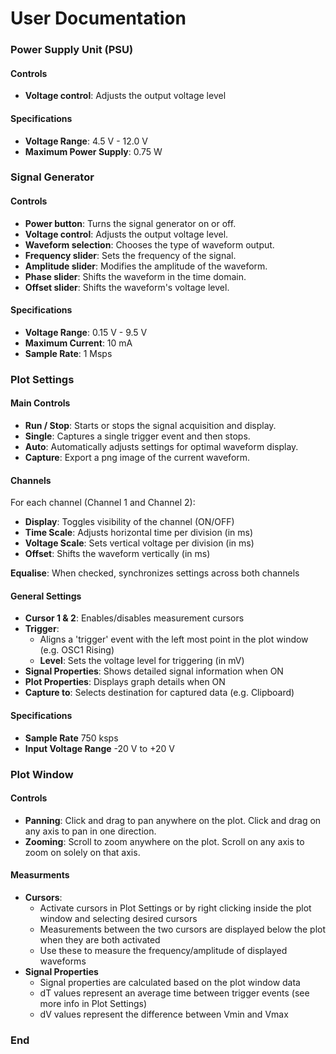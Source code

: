 # User Documentation

### Power Supply Unit (PSU)

#### Controls
- **Voltage control**: Adjusts the output voltage level
#### Specifications
- **Voltage Range**: 4.5 V - 12.0 V
- **Maximum Power Supply**: 0.75 W

### Signal Generator

#### Controls
- **Power button**: Turns the signal generator on or off.
- **Voltage control**: Adjusts the output voltage level.
- **Waveform selection**: Chooses the type of waveform output.
- **Frequency slider**: Sets the frequency of the signal.
- **Amplitude slider**: Modifies the amplitude of the waveform.
- **Phase slider**: Shifts the waveform in the time domain.
- **Offset slider**: Shifts the waveform's voltage level.

#### Specifications
- **Voltage Range**: 0.15 V - 9.5 V
- **Maximum Current**: 10 mA
- **Sample Rate**: 1 Msps

### Plot Settings

#### Main Controls

- **Run / Stop**: Starts or stops the signal acquisition and display.
- **Single**: Captures a single trigger event and then stops.
- **Auto**: Automatically adjusts settings for optimal waveform display.
- **Capture**: Export a png image of the current waveform.

#### Channels

For each channel (Channel 1 and Channel 2):

- **Display**: Toggles visibility of the channel (ON/OFF)
- **Time Scale**: Adjusts horizontal time per division (in ms)
- **Voltage Scale**: Sets vertical voltage per division (in ms)
- **Offset**: Shifts the waveform vertically (in ms)

**Equalise**: When checked, synchronizes settings across both channels

#### General Settings

- **Cursor 1 & 2**: Enables/disables measurement cursors
- **Trigger**:
  - Aligns a 'trigger' event with the left most point in the plot window (e.g. OSC1 Rising)
  - **Level**: Sets the voltage level for triggering (in mV)
- **Signal Properties**: Shows detailed signal information when ON
- **Plot Properties**: Displays graph details when ON
- **Capture to**: Selects destination for captured data (e.g. Clipboard)

#### Specifications

- **Sample Rate** 750 ksps
- **Input Voltage Range** -20 V to +20 V

### Plot Window

#### Controls

- **Panning**: Click and drag to pan anywhere on the plot. Click and drag on any axis to pan in one direction.
- **Zooming**: Scroll to zoom anywhere on the plot. Scroll on any axis to zoom on solely on that axis.


#### Measurments

- **Cursors**:
  - Activate cursors in Plot Settings or by right clicking inside the plot window and selecting desired cursors
  - Measurements between the two cursors are displayed below the plot when they are both activated
  - Use these to measure the frequency/amplitude of displayed waveforms
- **Signal Properties**
  - Signal properties are calculated based on the plot window data
  - dT values represent an average time between trigger events (see more info in Plot Settings)
  - dV values represent the difference between Vmin and Vmax

### End